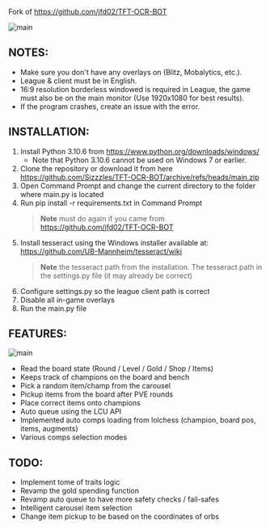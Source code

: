 Fork of https://github.com/jfd02/TFT-OCR-BOT

![main](https://i.imgur.com/roX0N3C.png)

## NOTES:
- Make sure you don't have any overlays on (Blitz, Mobalytics, etc.).
- League & client must be in English.
- 16:9 resolution borderless windowed is required in League, the game must also be on the main monitor (Use 1920x1080 for best results).
- If the program crashes, create an issue with the error.

## INSTALLATION:
1. Install Python 3.10.6 from https://www.python.org/downloads/windows/
   - Note that Python 3.10.6 cannot be used on Windows 7 or earlier.
2. Clone the repository or download it from here https://github.com/Sizzzles/TFT-OCR-BOT/archive/refs/heads/main.zip
3. Open Command Prompt and change the current directory to the folder where main.py is located 
4. Run pip install -r requirements.txt in Command Prompt
    > __Note__ must do again if you came from https://github.com/jfd02/TFT-OCR-BOT
5. Install tesseract using the Windows installer available at: https://github.com/UB-Mannheim/tesseract/wiki
   > __Note__ the tesseract path from the installation.
   The tesseract path in the settings.py file (it may already be correct)
6. Configure settings.py so the league client path is correct
7. Disable all in-game overlays
8. Run the main.py file

## FEATURES:
![main](https://i.imgur.com/1bXOmag.png)
- Read the board state (Round / Level / Gold / Shop / Items)
- Keeps track of champions on the board and bench
- Pick a random item/champ from the carousel
- Pickup items from the board after PVE rounds
- Place correct items onto champions
- Auto queue using the LCU API
- Implemented auto comps loading from lolchess (champion, board pos, items, augments)
- Various comps selection modes

## TODO:
- Implement tome of traits logic
- Revamp the gold spending function
- Revamp auto queue to have more safety checks / fail-safes
- Intelligent carousel item selection
- Change item pickup to be based on the coordinates of orbs
